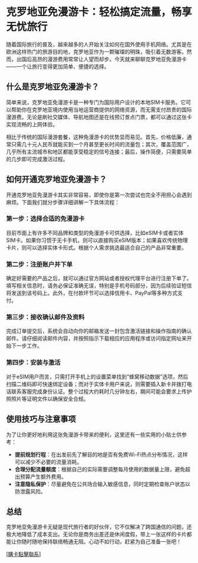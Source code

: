# 克罗地亚免漫游卡：轻松搞定流量，畅享无忧旅行

随着国际旅行的普及，越来越多的人开始关注如何在国外使用手机网络。尤其是在欧洲这样热门的旅游目的地，克罗地亚作为一颗璀璨的明珠，吸引着无数游客。然而，出国后高昂的漫游费用常常让人望而却步。今天就来聊聊克罗地亚免漫游卡——一个让旅行变得更加简单、便捷的选择。

## 什么是克罗地亚免漫游卡？

简单来说，克罗地亚免漫游卡是一种专门为国际用户设计的本地SIM卡服务。它可以帮助你在克罗地亚境内使用当地运营商提供的网络资源，而无需支付昂贵的国际漫游费。无论是刷社交媒体、导航地图还是在线预订景点门票，都可以通过这张卡实现流畅的上网体验。

相比于传统的国际漫游套餐，这种免漫游卡的优势显而易见。首先，价格低廉，通常只需几十元人民币就能买到一个月甚至更长时间的流量包；其次，覆盖范围广，几乎所有主流城市和地区都能享受稳定的信号连接；最后，操作简便，只需要简单的几步即可完成激活过程。

## 如何开通克罗地亚免漫游卡？

开通克罗地亚免漫游卡其实非常容易，即使你是第一次尝试也完全不用担心会遇到麻烦。下面我们就分步骤详细讲解一下具体流程：

### 第一步：选择合适的免漫游卡
目前市面上有许多不同品牌和类型的免漫游卡可供选择，比如eSIM卡或者实体SIM卡。如果你习惯于无卡手机，则可以直接购买eSIM版本；如果喜欢传统物理卡片，则可以选择实体卡形式。根据个人需求挑选最适合自己的产品非常重要。

### 第二步：注册账户并下单
确定好需要的产品之后，就可以通过官方网站或者授权代理平台进行注册下单了。填写相关信息时，请务必保证准确无误，特别是手机号码部分，因为后续验证短信将发送到该号码上。此外，在付款环节可以选择信用卡、PayPal等多种方式支付。

### 第三步：接收确认邮件及资料
完成订单提交后，系统会自动向你的邮箱发送一封包含激活链接和操作指南的确认邮件。请仔细阅读邮件内容，并按照指示下载相应的应用程序或访问指定网址来开始下一步工作。

### 第四步：安装与激活
对于eSIM用户而言，只需打开手机上的设置菜单找到“蜂窝移动数据”选项，然后扫描二维码即可快速绑定设备；而对于实体卡用户来说，则需要插入新卡并拨打电话联系客服完成身份认证。整个过程大约耗时几分钟左右，期间可能会要求上传护照照片等证明文件以确保安全合规。

## 使用技巧与注意事项

为了让你更好地利用这张免漫游卡带来的便利，这里还有一些实用的小贴士供参考：

- **提前规划行程**：在出发前先了解目的地是否有免费Wi-Fi热点分布情况，这样可以减少不必要的流量消耗。
- **合理分配流量额度**：根据自己的实际需要调整每月使用的数据量上限，避免超出预算产生额外费用。
- **注意隐私保护**：尽量避免在公共场合输入敏感信息，同时定期检查账户状态以防泄露风险。

## 总结

克罗地亚免漫游卡无疑是现代旅行者的好伙伴，它不仅解决了跨国通信的问题，还极大地降低了成本支出。无论你是商务出差还是休闲度假，带上一张这样的卡片都能让你随时随地保持联络畅通无阻。心动不如行动，赶紧为自己准备一张吧！

[[購卡點擊聯系](https://t.me/s/esim1088)]
